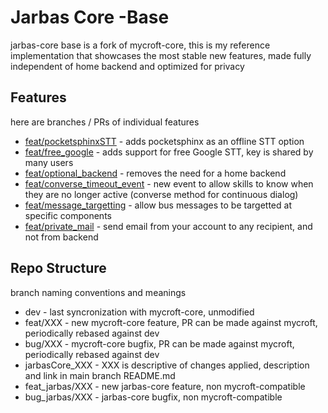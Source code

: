 # Jarbas Core -Base

jarbas-core base is a fork of mycroft-core, this is my reference implementation that showcases the most stable new features, made fully independent of home backend and optimized for privacy

## Features

here are branches / PRs of individual features

* [feat/pocketsphinxSTT](https://github.com/Jarbas-Core/mycroft-core/pull/1) - adds pocketsphinx as an offline STT option
* [feat/free_google](https://github.com/Jarbas-Core/mycroft-core/pull/2) - adds support for free Google STT, key is shared by many users
* [feat/optional_backend](https://github.com/Jarbas-Core/mycroft-core/pull/3) - removes the need for a home backend
* [feat/converse_timeout_event](https://github.com/Jarbas-Core/mycroft-core/pull/4) - new event to allow skills to know when they are no longer active (converse method for continuous dialog)
* [feat/message_targetting](https://github.com/Jarbas-Core/mycroft-core/pull/5) - allow bus messages to be targetted at specific components
* [feat/private_mail](https://github.com/Jarbas-Core/mycroft-core/pull/6) - send email from your account to any recipient, and not from backend


## Repo Structure

branch naming conventions and meanings

* dev - last syncronization with mycroft-core, unmodified
* feat/XXX - new mycroft-core feature, PR can be made against mycroft, periodically rebased against dev
* bug/XXX - mycroft-core bugfix, PR can be made against mycroft, periodically rebased against dev
* jarbasCore_XXX - XXX is descriptive of changes applied, description and link in main branch README.md
* feat_jarbas/XXX - new jarbas-core feature, non mycroft-compatible
* bug_jarbas/XXX - jarbas-core bugfix, non mycroft-compatible
